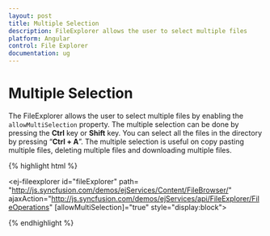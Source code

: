 ```yaml
---
layout: post
title: Multiple Selection
description: FileExplorer allows the user to select multiple files
platform: Angular
control: File Explorer
documentation: ug
---
```



# Multiple Selection

The FileExplorer allows the user to select multiple files by enabling the `allowMultiSelection` property. The multiple selection can be done by pressing the **Ctrl** key or **Shift** key. You can select all the files in the directory by pressing “**Ctrl + A**”. The multiple selection is useful on copy pasting multiple files, deleting multiple files and downloading multiple files.

{% highlight html %}

<ej-fileexplorer id="fileExplorer" path= "http://js.syncfusion.com/demos/ejServices/Content/FileBrowser/"
    ajaxAction="http://js.syncfusion.com/demos/ejServices/api/FileExplorer/FileOperations" 
    [allowMultiSelection]="true" style="display:block">
</ej-fileexplorer>

{% endhighlight %}